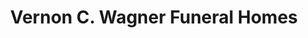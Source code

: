 ---
title: "Vernon C. Wagner Funeral Homes"
url: /plainview/vernon-c-wagner-funeral-homes/
shop: funeral directors
---